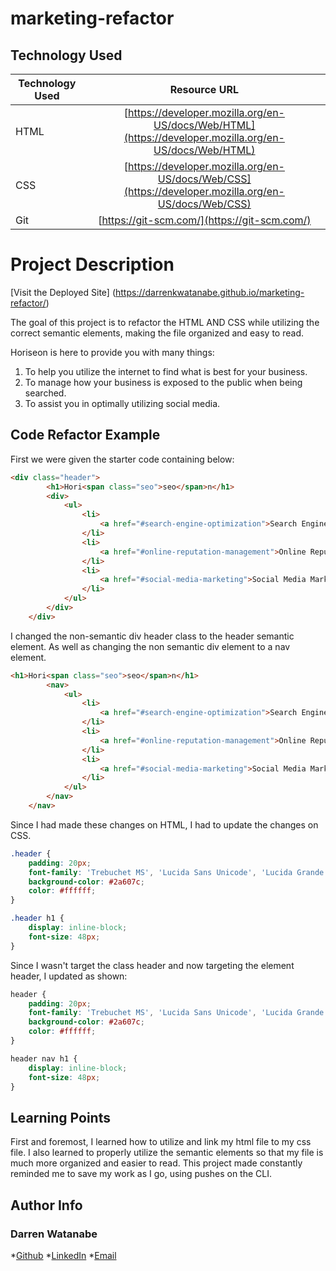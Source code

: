 # marketing-refactor

## Technology Used

| Technology Used         | Resource URL           | 
| ------------- |:-------------:| 
| HTML    | [https://developer.mozilla.org/en-US/docs/Web/HTML](https://developer.mozilla.org/en-US/docs/Web/HTML) | 
| CSS     | [https://developer.mozilla.org/en-US/docs/Web/CSS](https://developer.mozilla.org/en-US/docs/Web/CSS)      |   
| Git | [https://git-scm.com/](https://git-scm.com/)     |    

# Project Description

[Visit the Deployed Site] (https://darrenkwatanabe.github.io/marketing-refactor/)

The goal of this project is to refactor the HTML AND CSS while utilizing the 
correct semantic elements, making the file organized and easy to read.

Horiseon is here to provide you with many things:
1. To help you utilize the internet to find what is best for your business.
2. To manage how your business is exposed to the public when being searched.
3. To assist you in optimally utilizing social media.


## Code Refactor Example

First we were given the starter code containing below:

```html
<div class="header">
        <h1>Hori<span class="seo">seo</span>n</h1>
        <div>
            <ul>
                <li>
                    <a href="#search-engine-optimization">Search Engine Optimization</a>
                </li>
                <li>
                    <a href="#online-reputation-management">Online Reputation Management</a>
                </li>
                <li>
                    <a href="#social-media-marketing">Social Media Marketing</a>
                </li>
            </ul>
        </div>
    </div>
```

I changed the non-semantic div header class to the header semantic element. 
As well as changing the non semantic div element to a nav element. 

```html
<h1>Hori<span class="seo">seo</span>n</h1>
        <nav>
            <ul>
                <li>
                    <a href="#search-engine-optimization">Search Engine Optimization</a>
                </li>
                <li>
                    <a href="#online-reputation-management">Online Reputation Management</a>
                </li>
                <li>
                    <a href="#social-media-marketing">Social Media Marketing</a>
                </li>
            </ul>
        </nav>
    </nav>
```

Since I had made these changes on HTML, I had to update the changes on CSS.

```css
.header {
    padding: 20px;
    font-family: 'Trebuchet MS', 'Lucida Sans Unicode', 'Lucida Grande', 'Lucida Sans', Arial, sans-serif;
    background-color: #2a607c;
    color: #ffffff;
}

.header h1 {
    display: inline-block;
    font-size: 48px;
}
```

Since I wasn't target the class header and now targeting the element header, I updated as shown:

```css
header {
    padding: 20px;
    font-family: 'Trebuchet MS', 'Lucida Sans Unicode', 'Lucida Grande', 'Lucida Sans', Arial, sans-serif;
    background-color: #2a607c;
    color: #ffffff;
}

header nav h1 {
    display: inline-block;
    font-size: 48px;
}
```

## Learning Points

First and foremost, I learned how to utilize and link my html file to my css file. 
I also learned to properly utilize the semantic elements so that my file is much
more organized and easier to read. This project made constantly reminded me to save
my work as I go, using pushes on the CLI. 

## Author Info

### Darren Watanabe


*[Github](https://github.com/Darrenkwatanabe)
*[LinkedIn](https://www.linkedin.com/in/darren-watanabe-982526253/)
*[Email](watanabedarren@yahoo.com)

